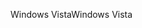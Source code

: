 <span data-ttu-id="62dcd-101">Windows Vista</span><span class="sxs-lookup"><span data-stu-id="62dcd-101">Windows Vista</span></span>